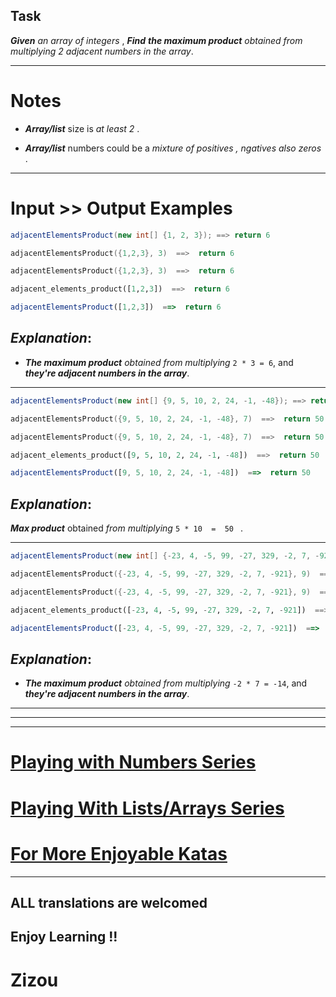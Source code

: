 ## Task

**_Given_** *an array of integers* , **_Find_** **_the maximum product_** *obtained from multiplying 2 adjacent numbers in the array*.
____

# Notes

* **_Array/list_** size is *at least 2* .

* **_Array/list_** numbers could be a *mixture of positives , ngatives also zeros* .
___

# Input >> Output Examples
```java
adjacentElementsProduct(new int[] {1, 2, 3}); ==> return 6
```
```c
adjacentElementsProduct({1,2,3}, 3)  ==>  return 6
```
```c++
adjacentElementsProduct({1,2,3}, 3)  ==>  return 6
```
```python
adjacent_elements_product([1,2,3])  ==>  return 6
```
```javascript
adjacentElementsProduct([1,2,3])  ==>  return 6
```

## **_Explanation_**:

* **_The maximum product_** *obtained from multiplying* ` 2 * 3 = 6 `, and **_they're adjacent numbers in the array_**.
___
```java
adjacentElementsProduct(new int[] {9, 5, 10, 2, 24, -1, -48}); ==> return 50
```
```c
adjacentElementsProduct({9, 5, 10, 2, 24, -1, -48}, 7)  ==>  return 50
```
```c++
adjacentElementsProduct({9, 5, 10, 2, 24, -1, -48}, 7)  ==>  return 50
```
```python
adjacent_elements_product([9, 5, 10, 2, 24, -1, -48])  ==>  return 50
```
```javascript
adjacentElementsProduct([9, 5, 10, 2, 24, -1, -48])  ==>  return 50
```
## **_Explanation_**:
**_Max product_** obtained *from multiplying*   ``` 5 * 10  =  50  ``` .
___
```java
adjacentElementsProduct(new int[] {-23, 4, -5, 99, -27, 329, -2, 7, -921}) ==> return -14
```
```c
adjacentElementsProduct({-23, 4, -5, 99, -27, 329, -2, 7, -921}, 9)  ==>  return -14
```
```c++
adjacentElementsProduct({-23, 4, -5, 99, -27, 329, -2, 7, -921}, 9)  ==>  return -14
```
```python
adjacent_elements_product([-23, 4, -5, 99, -27, 329, -2, 7, -921])  ==>  return -14
```
```javascript
adjacentElementsProduct([-23, 4, -5, 99, -27, 329, -2, 7, -921])  ==>  return -14
```

## **_Explanation_**:

* **_The maximum product_** *obtained from multiplying* ` -2 * 7 = -14 `, and **_they're adjacent numbers in the array_**.
___
___
___

# [Playing with Numbers Series](https://www.codewars.com/collections/playing-with-numbers)

# [Playing With Lists/Arrays Series](https://www.codewars.com/collections/playing-with-lists-slash-arrays)

# [For More Enjoyable Katas](http://www.codewars.com/users/MrZizoScream/authored)
___

## ALL translations are welcomed

## Enjoy Learning !!
# Zizou
